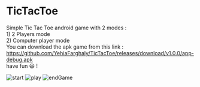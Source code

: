 # TicTacToe
Simple Tic Tac Toe android game with 2 modes :   
                                               1) 2 Players mode  
                                               2) Computer player mode  
You can download the apk game from this link : https://github.com/YehiaFarghaly/TicTacToe/releases/download/v1.0.0/app-debug.apk  
have fun 😃 !  
  
![start](https://user-images.githubusercontent.com/102627389/178830020-6f23fdf3-55c7-40f0-bb29-76747b26bf23.png)
![play](https://user-images.githubusercontent.com/102627389/178830023-00ed584b-c3fb-49c9-af2d-7caa4f6e596e.png)
![endGame](https://user-images.githubusercontent.com/102627389/178830012-16ca472f-95bb-4aa4-b1a1-4defa25ce21e.png)
